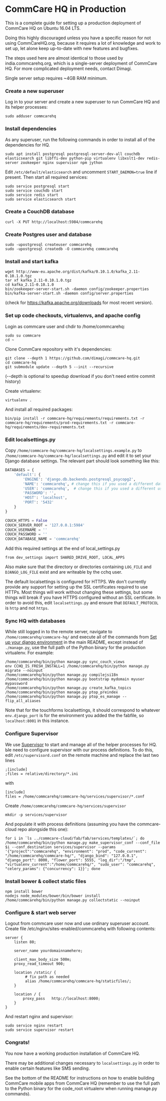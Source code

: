 CommCare HQ in Production
=========================

This is a complete guide for setting up a production deployment of CommCare HQ
on Ubuntu 16.04 LTS.

Doing this highly discouraged unless you have a specific reason for not using
CommCareHQ.org, because it requires a lot of knowledge and work to set up, let
alone keep up-to-date with new features and bugfixes.

The steps used here are almost identical to those used by india.commcarehq.org,
which is a single-server deployment of CommCare HQ.  For more complicated
deployment needs, contact Dimagi.

Single server setup requires ~4GB RAM minimum.

### Create a new superuser

Log in to your server and create a new superuser to run CommCare HQ and its
helper processes:

    sudo adduser commcarehq

### Install dependencies

As any superuser, run the following commands in order to install all of the
dependencies for HQ.

    sudo apt install postgresql postgresql-server-dev-all couchdb elasticsearch git libffi-dev python-pip virtualenv libxslt1-dev redis-server zookeeper nginx supervisor npm jython
    
Edit `/etc/default/elasticsearch` and uncomment `START_DAEMON=true` line if present.
Then start all required services:

    sudo service postgresql start
    sudo service couchdb start
    sudo service redis start
    sudo service elasticsearch start

### Create a CouchDB database

    curl -X PUT http://localhost:5984/commcarehq

### Create Postgres user and database

    sudo -upostgresql createuser commcarehq
    sudo -upostgresql createdb -O commcarehq commcarehq
    
### Install and start kafka

    wget http://www-eu.apache.org/dist/kafka/0.10.1.0/kafka_2.11-0.10.1.0.tgz
	tar xf kafka_2.11-0.10.1.0.tgz
	cd kafka_2.11-0.10.1.0
    bin/zookeeper-server-start.sh -daemon config/zookeeper.properties
	bin/kafka-server-start.sh -daemon config/server.properties
    
(check for https://kafka.apache.org/downloads for most recent version).

### Set up code checkouts, virtualenvs, and apache config

Login as commcare user and chdir to /home/commcarehq:

    sudo su commcare
    cd ~

Clone CommCare repository with it's dependencies:

    git clone --depth 1 https://github.com/dimagi/commcare-hq.git
    cd commcare-hq
	git submodule update --depth 5 --init --recursive
    
(--depth is optional to speedup download if you don't need entire commit history)

Create virtualenv:

    virtualenv .

And install all required packages:

    bin/pip install -r commcare-hq/requirements/requirements.txt -r commcare-hq/requirements/prod-requirements.txt -r commcare-hq/requirements/dev-requirements.txt

### Edit localsettings.py

Copy `/home/commcare-hq/commcare-hq/localsettings.example.py`
to `/home/commcare-hq/commcare-hq/localsettings.py` and edit it to set your Django database
settings.  The relevant part should look something like this:

```python
DATABASES = {
    'default': {
        'ENGINE': 'django.db.backends.postgresql_psycopg2',
        'NAME': 'commcarehq', # change this if you used a different database name during createdb
        'USER': 'commcarehq',  # change this if you used a different username
        'PASSWORD': '',
        'HOST': 'localhost',
        'PORT': '5432'
    }
}

COUCH_HTTPS = False
COUCH_SERVER_ROOT = '127.0.0.1:5984'
COUCH_USERNAME = ''
COUCH_PASSWORD = ''
COUCH_DATABASE_NAME = 'commcarehq'
```

Add this required settings at the end of local_settings.py

    from dev_settings import SHARED_DRIVE_ROOT, LOCAL_APPS

Also make sure that the directory or directories containing `LOG_FILE` and
`DJANGO_LOG_FILE` exist and are writeable by the cchq user.

The default localsettings is configured for HTTPS.  We don't currently provide
any support for setting up the SSL certificates required to use HTTPs. Most
things will work without changing these settings, but some things will break if
you have HTTPS configured without an SSL certificate.  In order to avoid this,
edit `localsettings.py` and ensure that `DEFAULT_PROTOCOL` is `http` and not
`https`.

### Sync HQ with databases

While still logged in to the remote server, navigate to `/home/commcarehq/commcare-hq/` and execute
all of the commands from [Set up your django environment](https://github.com/dimagi/commcare-hq#set-up-your-django-environment) 
in the main README, except instead of `./manage.py`, use the full path of the
Python binary for the production virtualenv.  For example:

    /home/commcarehq/bin/python manage.py sync_couch_views
    env CCHQ_IS_FRESH_INSTALL=1 /home/commcarehq/bin/python manage.py migrate --noinput
    /home/commcarehq/bin/python manage.py compilejsi18n
    /home/commcarehq/bin/python manage.py bootstrap mydomain myuser mypassword
    /home/commcarehq/bin/python manage.py create_kafka_topics
    /home/commcarehq/bin/python manage.py ptop_preindex
    /home/commcarehq/bin/python manage.py ptop_es_manage --flip_all_aliases

Note that for the touchforms localsettings, it should correspond to whatever
`env.django_port` is for the environment you added the the fabfile, so
`localhost:8001` in this instance.

### Configure Supervisor

We use [Supervisor](http://supervisord.org/) to start and manage all of the helper
processes for HQ.  Ыe need to configure supervisor with our process
definitions.  To do this, edit `/etc/supervisord.conf` on the remote machine and
replace the last two lines

    ;[include]
    ;files = relative/directory/*.ini

with

    [include]
    files = /home/commcarehq/commcare-hq/services/supervisor/*.conf
    
Create `/home/commcarehq/commcare-hq/services/supervisor`
    
    mkdir -p services/supervisor
    
And populate it with process definitions (assuming you have the commcare-cloud repo alongside this one):

    for i in `ls ../commcare-cloud/fab/fab/services/templates/`; do /home/commcarehq/bin/python manage.py make_supervisor_conf --conf_file $i --conf_destination services/supervisor --params '{"project":"commcarehq", "environment": "prod", "code_current": "/home/commcarehq/commcare-hq/", "django_bind": "127.0.0.1", "django_port": 8000, "flower_port": 5555, "log_dir":"/tmp", "virtualenv_current":"/home/commcarehq/", "sudo_user": "commcarehq", "celery_params": {"concurrency": 1}}'; done
    
### Install bower & collect static files
    
    npm install bower
    nodejs node_modules/bower/bin/bower install
    /home/commcarehq/bin/python manage.py collectstatic --noinput

### Configure & start web server

Logout from commcare user now and use ordinary superuser account.
Create file /etc/nginx/sites-enabled/commcarehq with following contents:
```
server {
    listen 80;

    server_name yourdomainnamehere;

    client_max_body_size 500m;
    proxy_read_timeout 900;

    location /static/ {
         # fix path as needed
         alias /home/commcarehq/commcare-hq/staticfiles/;
    }

    location / {
        proxy_pass   http://localhost:8000;
    }
}
```

And restart nginx and supervisor:

    sudo service nginx restart
    sudo service supervisor restart
    
### Congrats!

You now have a working production installation of CommCare HQ.  

There may be additional changes necessary to `localsettings.py` in order to
enable certain features like SMS sending.  

See the bottom of the README for instructions on how to enable building CommCare
mobile apps from CommCare HQ (remember to use the full path to the Python binary
for the code_root virtualenv when running manage.py commands).
